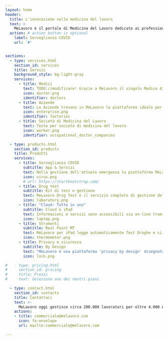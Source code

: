 ```yaml
---
layout: home
header:
  title: L'innovazione nella medicina del lavoro
  text: >
    MeLavoro è il portale di Medicina del Lavoro dedicato ai professionisti del settore, alle Aziende ed ai Lavoratori: un unico luogo in cui i diversi protagonisti svolgono la lora attività con servizi sempre all'avanguardia.
  action: # action button is optional
    label: Sorveglianza COVID
    url: '#'


sections:
  - type: services.html
    section_id: services
    title: Servizi
    background_style: bg-light-gray
    services:
      - title: Medici
        text: TODO://modificare! Grazie a MeLavoro il singolo Medico di Medicina o le Società di Medicina del Lavoro hanno a disposizione una suite completa per la gestione dei Clienti, dalla gestione dei Gruppi e dei Fattori di Rischio, alla pianificazione degli scadenzari, alla conduzione assistita di Visite ed Esami. Non solo dati ma anche documenti e referti sono integrati in MeLavoro dove tutto è digitale compresa la firma di referti e delle indoneità.
        icon: doctor.png
        identifier: doctors
      - title: Aziende
        text: Le Aziende trovano in MeLavoro la piattaforma ideale per governare le attività di sorveglianza sanitaria in collegamento diretto con il Medico Competente. MeLavoro permette all'aziende di gestire le anagrafiche dei dipendenti, la documentazione collegata, l'idoneità dei dipendenti, e molto altro. MeLavoro fornisce inoltre all'azienda strumetni dedicati all'interazione diretta con i dipendenti anche in ottica di Sorveglinza COVID.
        icon: enterprise.png
        identifier: factories
      - title: Società di Medicina del Lavoro
        text: Testo per società di medicina del lavoro
        icon: worker.png
        identifier: occupational_doctor_companies

  - type: products.html
    section_id: products
    title: Prodotti
    services:
      - title: Sorveglianza COVID
        subtitle: App & Servizi
        text: Nella gestione dell'attuale emergenza la piattaforma MeLavoro mette a disposizione di Medici, Aziende e Dipendenti applicazioni e servizi dedicati per la gestione, contattaci per i dettagli.
        icon: virus.png
        # url: https://startbootstrap.com/
      - title: Drug test
        subtitle: Kit di test e gestione
        text: MeLavoro Drug Test è il servizio completo di gestione della sorveglianza droghe che oltre alla piattaforma di gestione mette a disposizione kit specifici per gli esami droghe.
        icon: laboratory.png
      - title: "Cloud: Tutto in uno"
        subtitle: Cloud & iPad
        text: Informazioni e servizi sono accessibili sia on-line tramite web-app sia in modo non connesso tramite l'app per iPad dedicata a Medici ed Infermieri. Per i dipendenti è disponibile l'App MeLavoroDip sia per iOS che per Android.
        icon: laptop.png
      - title: Strumenti
        subtitle: Real Paint MT
        text: MeLavoro per iPad legge automaticamente Test Droghe e si interfaccia direttamente con i più diffusi strumenti per analisi presenti sul mercato quali Spirometri ed Audiometri.
        icon: thermometer.png
      - title: Privacy e sicurezza
        subtitle: By Design
        text: "MeLavoro è una piattaforma 'privacy by design' disegnata e realizzata con al centro il rispetto per la privacy di tutti gli attori coinvolti: accessi controllati e monitorati, dati crittografati e backup automatici sono la base del sistema."
        icon: lock.png

#   - type: pricing.html
#     section_id: pricing
#     title: Prezzi
#     text: Seleziona uno dei nostri piani

  - type: contact.html
    section_id: contacts
    title: Contattaci
    text: >-
      MeLavoro oggi gestisce circa 200.000 lavoratori per oltre 4.000 Aziende ed oltre 50.000 documenti trattati ogni mese. Entra anche tu nel nostro mondo!
    actions:
    - title: commerciale@melavoro.com
      icon: fa-envelope
      url: mailto:commerciale@melavoro.com

---
```

